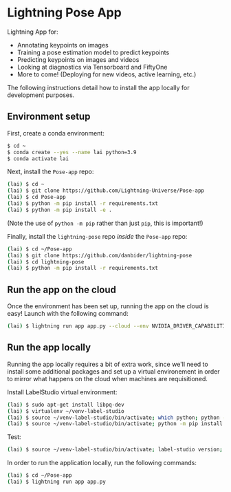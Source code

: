 # Lightning Pose App

Lightning App for:
* Annotating keypoints on images
* Training a pose estimation model to predict keypoints
* Predicting keypoints on images and videos
* Looking at diagnostics via Tensorboard and FiftyOne
* More to come! (Deploying for new videos, active learning, etc.)

The following instructions detail how to install the app locally for development purposes.

## Environment setup 

First, create a conda environment:
```bash
$ cd ~
$ conda create --yes --name lai python=3.9
$ conda activate lai
```

Next, install the `Pose-app` repo:
```bash
(lai) $ cd ~
(lai) $ git clone https://github.com/Lightning-Universe/Pose-app
(lai) $ cd Pose-app
(lai) $ python -m pip install -r requirements.txt
(lai) $ python -m pip install -e .
```
(Note the use of `python -m pip` rather than just `pip`, this is important!)

Finally, install the `lightning-pose` repo _inside_ the `Pose-app` repo:
```bash
(lai) $ cd ~/Pose-app
(lai) $ git clone https://github.com/danbider/lightning-pose
(lai) $ cd lightning-pose
(lai) $ python -m pip install -r requirements.txt
```

## Run the app on the cloud
Once the environment has been set up, running the app on the cloud is easy! Launch with the
following command:
```bash
(lai) $ lightning run app app.py --cloud --env NVIDIA_DRIVER_CAPABILITIES=compute,utility,video
```

## Run the app locally
Running the app locally requires a bit of extra work, since we'll need to install some additional
packages and set up a virtual environement in order to mirror what happens on the cloud when 
machines are requisitioned.

<!-- Install tensorboard:
```bash
(lai) $ python -m pip install tensorboard
``` -->

Install LabelStudio virtual environment:
<!-- ```bash
(lai) $ virtualenv ~/venv-label-studio 
(lai) $ source ~/venv-label-studio/bin/activate; which python; python -m pip install label-studio label-studio-sdk; deactivate
(lai) $ source ~/venv-label-studio/bin/activate; python -m pip install -e .; deactivate -->
<!-- ``` -->

```bash
(lai) $ sudo apt-get install libpq-dev
(lai) $ virtualenv ~/venv-label-studio 
(lai) $ source ~/venv-label-studio/bin/activate; which python; python -m pip install label-studio label-studio-sdk; deactivate
(lai) $ source ~/venv-label-studio/bin/activate; python -m pip install -e .; deactivate
```

Test:
```bash
(lai) $ source ~/venv-label-studio/bin/activate; label-studio version; deactivate
```

In order to run the application locally, run the following commands:

```bash
(lai) $ cd ~/Pose-app
(lai) $ lightning run app app.py
```
